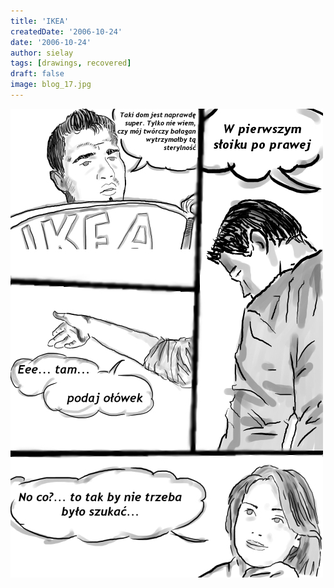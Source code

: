 ```yaml
---
title: 'IKEA'
createdDate: '2006-10-24'
date: '2006-10-24'
author: sielay
tags: [drawings, recovered]
draft: false
image: blog_17.jpg
---
```


![](blog_17.jpg)
